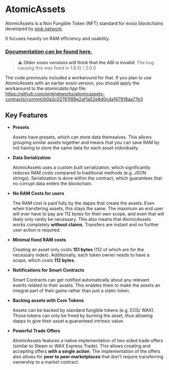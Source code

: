 # AtomicAssets
AtomicAssets is a Non Fungible Token (NFT) standard for eosio blockchains developed by [pink.network](pink.network).

It focuses heavily on RAM efficiency and usability.

### [Documentation can be found here.](https://github.com/pinknetworkx/atomicassets-contracts/wiki)

> :warning: **Older eosio versions will think that the ABI is invalid**: The bug causing this was fixed in 1.8.10 / 2.0.0

The code previously included a workaround for that. If you plan to use AtomicAssets with an earlier eosio version, you should apply the workaround to the _atomicdata.hpp_ file: https://github.com/pinknetworkx/atomicassets-contracts/commit/b0a2c02761f88e2af1a52e8d0cda167918aa77e3

## Key Features

- **Presets**

	Assets have presets, which can store data themselves. This allows grouping similar assets together and means that you can save RAM by not having to store the same data for each asset individually.
	
- **Data Serialization**

	AtomicAssets uses a custom built serialization, which significantly reduces RAM costs compared to traditional methods (e.g. JSON strings). Serialization is done within the contract, which guarantees that no corrupt data enters the blockchain.
	
- **No RAM Costs for users**

	The RAM cost is paid fully by the dapps that create the assets. Even when transfering assets, this stays the same. The maximum an end user will ever have to pay are 112 bytes for their own scope, and even that will likely only rarely be necessary.
	This also means that AtomicAssets works completely **without claims**. Transfers are instant and no further user action is required.
	
- **Minimal fixed RAM costs**

	Creating an asset only costs **151 bytes** (112 of which are for the necessary index). Additionally, each token owner needs to have a scope, which costs **112 bytes**. 
	
- **Notifications for Smart Contracts**

	Smart Contracts can get notified automatically about any relevant events related to their assets. This enables them to make the assets an integral part of their game rather than just a static token.
	
- **Backing assets with Core Tokens**

	Assets can be backed by standard fungible tokens (e.g. EOS/ WAX). Those tokens can only be freed by burning the asset, thus allowing dapps to give their asset a guaranteed intrinsic value.
	
- **Powerful Trade Offers**

	AtomicAssets features a native implementation of two sided trade offers (similar to Steam or WAX Express Trade). This allows creating and accepting offers **with a single action**.
	The implementation of the offers also allows for **peer to peer marketplaces** that don't require transferring ownership to a market contract.
